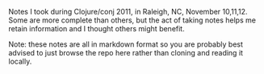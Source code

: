 Notes I took during Clojure/conj 2011, in Raleigh, NC, November
10,11,12.  Some are more complete than others, but the act of taking
notes helps me retain information and I thought others might benefit.

Note: these notes are all in markdown format so you are probably best
advised to just browse the repo here rather than cloning and reading
it locally.
